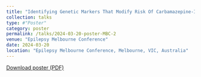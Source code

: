 ```yaml
---
title: "Identifying Genetic Markers That Modify Risk Of Carbamazepine-Induced Stevens-Johnson Syndrome"
collection: talks
type: #"Poster"
category: poster
permalink: /talks/2024-03-20-poster-MBC-2
venue: "Epilepsy Melbourne Conference"
date: 2024-03-20
location: "Epilepsy Melbourne Conference, Melbourne, VIC, Australia"
---
```


<a href='/files/posters/20240315 poster for epilepsy melbourne.pdf' target='_blank' download>Download poster (PDF)</a>